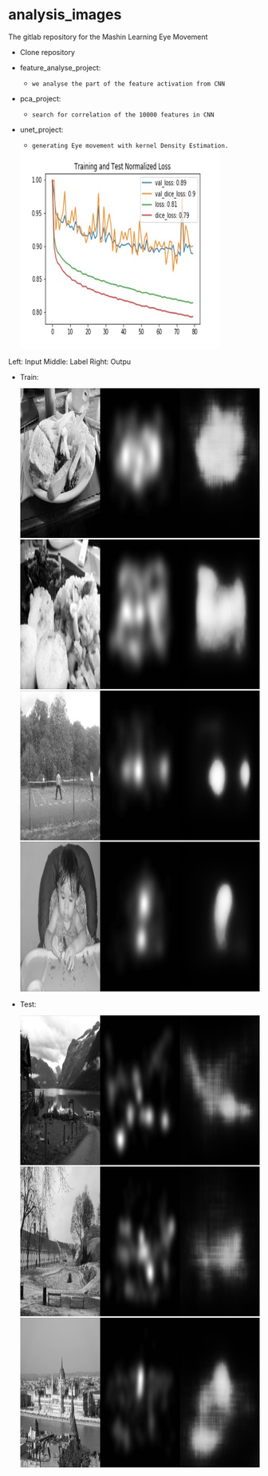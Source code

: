 # analysis_images

The gitlab repository for the Mashin Learning Eye Movement


* Clone repository
* feature_analyse_project:
    * `we analyse the part of the feature activation from CNN`

* pca_project:
    * `search for correlation of the 10000 features in CNN`
 
* unet_project:
    * `generating Eye movement with kernel Density Estimation.`


	<img  height="400px" width="400px" alt="Server Icon" src="images/bce_dice_loss.jpg" />
	
	
Left: Input  Middle: Label  Right: Outpu
	
* Train:
	
	<img  height="300px" width="600px" alt="Server Icon" src="images/train_out.png" />
	
	<img  height="300px" width="600px" alt="Server Icon" src="images/train2_out.png" />
	
	<img  height="300px" width="600px" alt="Server Icon" src="images/train3_out.png" />
	
	<img  height="300px" width="600px" alt="Server Icon" src="images/train4_out.png" />
	
* Test:
	
	<img  height="300px" width="600px" alt="Server Icon" src="images/test1_out.png" />
	
	<img  height="300px" width="600px" alt="Server Icon" src="images/test2_out.png" />
	
	<img  height="300px" width="600px" alt="Server Icon" src="images/test3_out.png" />
	

	